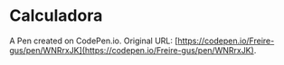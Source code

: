 # Calculadora

A Pen created on CodePen.io. Original URL: [https://codepen.io/Freire-gus/pen/WNRrxJK](https://codepen.io/Freire-gus/pen/WNRrxJK).

